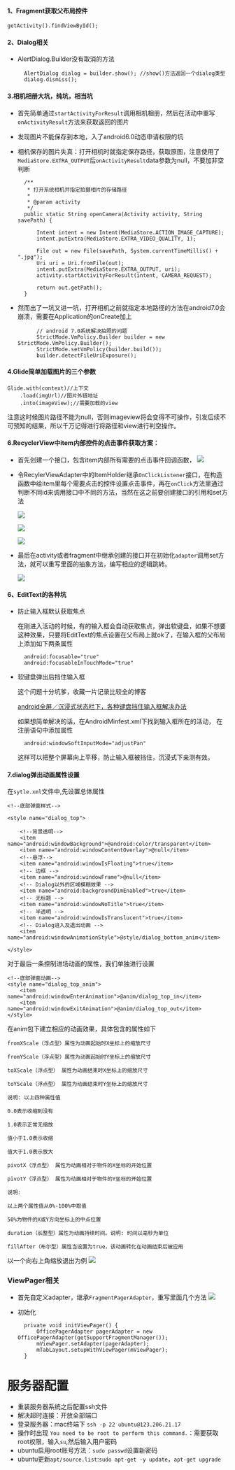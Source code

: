 #### 1、Fragment获取父布局控件

	getActivity().findViewById();
	
#### 2、Dialog相关

+ AlertDialog.Builder没有取消的方法

		AlertDialog dialog = builder.show(); //show()方法返回一个dialog类型
		dialog.dismiss();

#### 3.相机相册大坑，纯坑，相当坑


+ 首先简单通过`startActivityForResult`调用相机相册，然后在活动中重写`onActivityResult`方法来获取返回的图片




+ 发现图片不能保存到本地，入了android6.0动态申请权限的坑


	        
	        
+ 相机保存的图片失真：打开相机时就指定保存路径，获取原图，注意使用了`MediaStore.EXTRA_OUTPUT`后`onActivityResult`data参数为null，不要加非空判断

		/**
	     * 打开系统相机并指定拍摄相片的存储路径
	     *
	     * @param activity
	     */
	    public static String openCamera(Activity activity, String savePath) {
	
	        Intent intent = new Intent(MediaStore.ACTION_IMAGE_CAPTURE);
	        intent.putExtra(MediaStore.EXTRA_VIDEO_QUALITY, 1);
	
	        File out = new File(savePath, System.currentTimeMillis() + ".jpg");
	        Uri uri = Uri.fromFile(out);
	        intent.putExtra(MediaStore.EXTRA_OUTPUT, uri);
	        activity.startActivityForResult(intent, CAMERA_REQUEST);
	
	        return out.getPath();
	    }
	    
+ 然而出了一坑又进一坑，打开相机之前就指定本地路径的方法在android7.0会崩溃，需要在Application的onCreate加上

			// android 7.0系统解决拍照的问题
	        StrictMode.VmPolicy.Builder builder = new StrictMode.VmPolicy.Builder();
	        StrictMode.setVmPolicy(builder.build());
	        builder.detectFileUriExposure();

#### 4.Glide简单加载图片的三个参数

	Glide.with(context)//上下文
		.load(imgUrl)//图片外链地址
		.into(imageView);//需要加载的view

注意这时候图片路径不能为null，否则imageview将会变得不可操作，引发后续不可预知的结果，所以千万记得进行将路径和view进行判空操作。


#### 6.RecyclerView中item内部控件的点击事件获取方案：

+ 首先创建一个接口，包含item内部所有需要的点击事件回调函数，
![](http://p0y1qzu73.bkt.clouddn.com/18-3-21/45782140.jpg)

+ 令RecylerViewAdapter中的ItemHolder继承`OnClickListener`接口，在构造函数中给item里每个需要点击的控件设置点击事件，再在`onClick`方法里通过判断不同id来调用接口中不同的方法，当然在这之前要创建接口的引用和set方法

	![](http://p0y1qzu73.bkt.clouddn.com/18-3-21/28205529.jpg)

	![](http://p0y1qzu73.bkt.clouddn.com/18-3-21/73717266.jpg)

	![](http://p0y1qzu73.bkt.clouddn.com/18-3-21/66389329.jpg)

+ 最后在activity或者fragment中继承创建的接口并在初始化`adapter`调用set方法，就可以重写里面的抽象方法，编写相应的逻辑跳转。

	![](http://p0y1qzu73.bkt.clouddn.com/18-3-21/55548998.jpg)



#### 6、EditText的各种坑


+ 防止输入框默认获取焦点

	在刚进入活动的时候，有的输入框会自动获取焦点，弹出软键盘，如果不想要这种效果，只要将EditText的焦点设置在父布局上就ok了，在输入框的父布局上添加如下两条属性
	
		android:focusable="true"
		android:focusableInTouchMode="true"
		
		
		
+ 软键盘弹出后挡住输入框

	这个问题十分坑爹，收藏一片记录比较全的博客

	[android全屏／沉浸式状态栏下，各种键盘挡住输入框解决办法](https://blog.csdn.net/smileiam/article/details/69055963)
	
	如果想简单解决的话，在AndroidMinfest.xml下找到输入框所在的活动，
	在注册语句中添加属性
	
		android:windowSoftInputMode="adjustPan"
		
	这样可以把整个屏幕向上平移，防止输入框被挡住，沉浸式下亲测有效。
	
	
#### 7.dialog弹出动画属性设置


在`sytle.xml`文件中,先设置总体属性



    <!--底部弹窗样式-->

    <style name="dialog_top">

        <!--背景透明-->
        <item name="android:windowBackground">@android:color/transparent</item>
        <item name="android:windowContentOverlay">@null</item>
        <!--悬浮-->
        <item name="android:windowIsFloating">true</item>
        <!-- 边框 -->
        <item name="android:windowFrame">@null</item>
        <!-- Dialog以外的区域模糊效果 -->
        <item name="android:backgroundDimEnabled">true</item>
        <!-- 无标题 -->
        <item name="android:windowNoTitle">true</item>
        <!-- 半透明 -->
        <item name="android:windowIsTranslucent">true</item>
        <!-- Dialog进入及退出动画 -->
        <item name="android:windowAnimationStyle">@style/dialog_bottom_anim</item>

    </style>
    
    
   对于最后一条控制进场动画的属性，我们单独进行设置
   
   
    <!--底部弹窗动画-->
    <style name="dialog_top_anim">
        <item name="android:windowEnterAnimation">@anim/dialog_top_in</item>
        <item name="android:windowExitAnimation">@anim/dialog_top_out</item>
    </style>
    
    
   在anim包下建立相应的动画效果，具体包含的属性如下
   
   
   
	fromXScale（浮点型）属性为动画起始时X坐标上的缩放尺寸
	
	fromYScale（浮点型）属性为动画起始时Y坐标上的缩放尺寸
	
	toXScale（浮点型） 属性为动画结束时X坐标上的缩放尺寸
	
	toYScale（浮点型） 属性为动画结束时Y坐标上的缩放尺寸
	
	说明: 以上四种属性值
	
	0.0表示收缩到没有
	
	1.0表示正常无缩放
	
	值小于1.0表示收缩
	
	值大于1.0表示放大
	
	pivotX（浮点型） 属性为动画相对于物件的X坐标的开始位置
	
	pivotY（浮点型） 属性为动画相对于物件的Y坐标的开始位置
	
	说明:
	
	以上两个属性值从0%-100%中取值
	
	50%为物件的X或Y方向坐标上的中点位置
	
	duration（长整型）属性为动画持续时间。说明: 时间以毫秒为单位
	
	fillAfter（布尔型）属性当设置为true，该动画转化在动画结束后被应用
   
   
   
   以一个向右上角缩放退出为例
   ![](http://p0y1qzu73.bkt.clouddn.com/18-3-24/25743751.jpg)
   
   
   
   
### ViewPager相关

+ 首先自定义adapter，继承`FragmentPagerAdapter`，重写里面几个方法
	![](http://p0y1qzu73.bkt.clouddn.com/18-3-28/6962593.jpg)


+ 初始化


	    private void initViewPager() {
	        OfficePagerAdapter pagerAdapter = new OfficePagerAdapter(getSupportFragmentManager());
	        mViewPager.setAdapter(pagerAdapter);
	        mTabLayout.setupWithViewPager(mViewPager);
	    }
   
   
   
   
   
   
   
   
   
   
   
    
    






















# 服务器配置



+ 重装服务器系统之后配置ssh文件
+ 解决超时连接：开放全部端口
+ 登录服务器：mac终端下 `ssh -p 22 ubuntu@123.206.21.17`
+ 操作时出现 `You need to be root to perform this command.`：需要获取root权限，输入`su`,然后输入用户密码
+ ubuntu启用root账号方法：`sudo passwd`设置新密码
+ ubuntu更新`apt/source.list`:`sudo apt-get -y update`，`apt-get upgrade`









	    